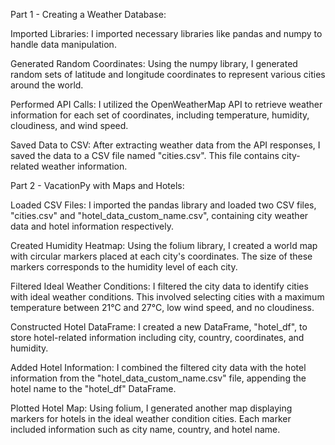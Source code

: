 Part 1 - Creating a Weather Database:

Imported Libraries: I imported necessary libraries like pandas and numpy to handle data manipulation.

Generated Random Coordinates: Using the numpy library, I generated random sets of latitude and longitude coordinates to represent various cities around the world.

Performed API Calls: I utilized the OpenWeatherMap API to retrieve weather information for each set of coordinates, including temperature, humidity, cloudiness, and wind speed.

Saved Data to CSV: After extracting weather data from the API responses, I saved the data to a CSV file named "cities.csv". This file contains city-related weather information.

Part 2 - VacationPy with Maps and Hotels:

Loaded CSV Files: I imported the pandas library and loaded two CSV files, "cities.csv" and "hotel_data_custom_name.csv", containing city weather data and hotel information respectively.

Created Humidity Heatmap: Using the folium library, I created a world map with circular markers placed at each city's coordinates. The size of these markers corresponds to the humidity level of each city.

Filtered Ideal Weather Conditions: I filtered the city data to identify cities with ideal weather conditions. This involved selecting cities with a maximum temperature between 21°C and 27°C, low wind speed, and no cloudiness.

Constructed Hotel DataFrame: I created a new DataFrame, "hotel_df", to store hotel-related information including city, country, coordinates, and humidity.

Added Hotel Information: I combined the filtered city data with the hotel information from the "hotel_data_custom_name.csv" file, appending the hotel name to the "hotel_df" DataFrame.

Plotted Hotel Map: Using folium, I generated another map displaying markers for hotels in the ideal weather condition cities. Each marker included information such as city name, country, and hotel name.

